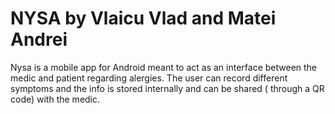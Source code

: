 # NYSA by Vlaicu Vlad and Matei Andrei

Nysa is a mobile app for Android meant to act as an interface between the medic and patient regarding alergies. The user 
can record different symptoms and the info is stored internally and can be shared ( through a QR code) with the medic.